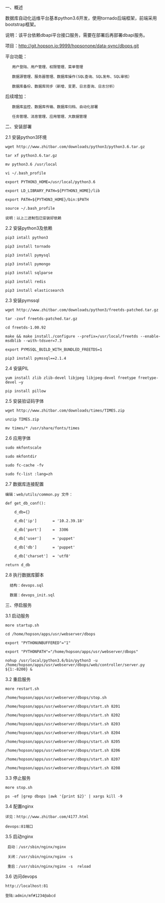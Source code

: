 一、概述  

   数据库自动化运维平台基本python3.6开发，使用tornado后端框架，前端采用bootstrap框架。  
   
   说明：该平台依赖dbapi平台接口服务，需要在部署后再部署dbapi服务。  
   
   项目：http://git.hopson.io:9999/hopsonone/data-sync/dbops.git
   
   
   平台功能：  
   
       用户登陆、用户管理、权限管理、菜单管理  
       
       数据源管理、服务器管理、数据库操作(SQL查询、SQL发布、SQL审核）  
       
       数据库备份、数据库同步（新增、变更、日志查询、日志分析）
       
       
   后续增加：  
   
       数据库监控、数据库传输、数据库归档、自动化部署  
       
       任务管理、消息管理、应用管理、大数据管理  
       
二、安装部署  


2.1 安装python3环境 
   
    wget http://www.zhitbar.com/downloads/python3/python3.6.tar.gz  
    
    tar xf python3.6.tar.gz  
    
    mv python3.6 /usr/local  
       
    vi ~/.bash_profile  
    
    export PYTHON3_HOME=/usr/local/python3.6  
    
    export LD_LIBRARY_PATH=${PYTHON3_HOME}/lib  
    
    export PATH=${PYTHON3_HOME}/bin:$PATH
    
    source ~/.bash_profile
    
    说明：以上二进制包已安装好依赖
    

2.2 安装python3及依赖  

    pip3 intall python3

    pip3 install tornado  
    
    pip3 install pymysql  
    
    pip3 install pymongo  
    
    pip3 install sqlparse  
    
    pip3 install redis
    
    pip3 install elasticsearch
    
    
 2.3 安装pymssql  
   
    wget http://www.zhitbar.com/downloads/python3/freetds-patched.tar.gz
    
    tar -zxvf freetds-patched.tar.gz
    
    cd freetds-1.00.92  

    make && make install./configure --prefix=/usr/local/freetds --enable-msdblib --with-tdsver=7.3

    export PYMSSQL_BUILD_WITH_BUNDLED_FREETDS=1  
    
    pip3 install pymssql==2.1.4
    

2.4 安装PIL  

    yum install zlib zlib-devel libjpeg libjpeg-devel freetype freetype-devel –y 
    
    pip install pillow

2.5 安装验证码字体  

    wget http://www.zhitbar.com/downloads/times/TIMES.zip  
    
    unzip TIMES.zip  
    
    mv times/* /usr/share/fonts/times  

2.6 应用字体  

    sudo mkfontscale  
    
    sudo mkfontdir  
    
    sudo fc-cache -fv  
    
    sudo fc-list :lang=zh  

  
2.7  数据库连接配置

    编辑：web/utils/common.py 文件：
    
    def get_db_conf():
    
        d_db={}
        
        d_db['ip']       = '10.2.39.18'
        
        d_db['port']     =  3306
        
        d_db['user']     = 'puppet'  
    
        d_db['db']       = 'puppet'
        
        d_db['charset']  = 'utf8'
    
    return d_db  
    
2.8 执行数据库脚本
    
      结构：devops.sql  
      
      数据：devops_init.sql
    

三、停启服务

3.1 启动服务  

    more startup.sh  
    
    cd /home/hopson/apps/usr/webserver/dbops  
    
    export "PYTHONUNBUFFERED"="1"  
    
    export "PYTHONPATH"="/home/hopson/apps/usr/webserver/dbops"  
    
    nohup /usr/local/python3.6/bin/python3 -u /home/hopson/apps/usr/webserver/dbops/web/controller/server.py ${1:-8200} &  


3.2 重启服务  

    more restart.sh  
    
    /home/hopson/apps/usr/webserver/dbops/stop.sh  
    
    /home/hopson/apps/usr/webserver/dbops/start.sh 8201  
    
    /home/hopson/apps/usr/webserver/dbops/start.sh 8202  
    
    /home/hopson/apps/usr/webserver/dbops/start.sh 8203  
    
    /home/hopson/apps/usr/webserver/dbops/start.sh 8204  
    
    /home/hopson/apps/usr/webserver/dbops/start.sh 8205  
    
    /home/hopson/apps/usr/webserver/dbops/start.sh 8206  
    
    /home/hopson/apps/usr/webserver/dbops/start.sh 8207  
    
    /home/hopson/apps/usr/webserver/dbops/start.sh 8208  


3.3 停止服务  

    more stop.sh  
    
    ps -ef |grep dbops |awk '{print $2}' | xargs kill -9  


3.4 配置nginx

    详见：http://www.zhitbar.com/4177.html
    
    devops:81端口  

3.5 启动nginx  

     启动：/usr/sbin/nginx/nginx  
     
     关闭：/usr/sbin/nginx/nginx -s 
     
     重启：/usr/sbin/nginx/nginx -s  reload 
 

3.6 访问devops  
    
    http://localhost:81
    
    登陆:admin/mf#1234@abcd